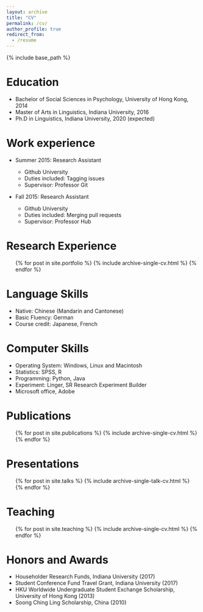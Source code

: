 ```yaml
---
layout: archive
title: "CV"
permalink: /cv/
author_profile: true
redirect_from:
  - /resume
---
```


{% include base_path %}

Education
======
* Bachelor of Social Sciences in Psychology, University of Hong Kong, 
2014
* Master of Arts in Linguistics, Indiana University, 2016
* Ph.D in Linguistics, Indiana University, 2020 (expected)

Work experience
======
* Summer 2015: Research Assistant
  * Github University
  * Duties included: Tagging issues
  * Supervisor: Professor Git

* Fall 2015: Research Assistant
  * Github University
  * Duties included: Merging pull requests
  * Supervisor: Professor Hub

Research Experience
======
  <ul>{% for post in site.portfolio %}
    {% include archive-single-cv.html %}
  {% endfor %}</ul>
  
Language Skills
======
* Native: Chinese (Mandarin and Cantonese)
* Basic Fluency: German
* Course credit: Japanese, French

Computer Skills
=====
* Operating System: Windows, Linux and Macintosh
* Statistics: SPSS, R
* Programming: Python, Java
* Experiment: Linger, SR Research Experiment Builder
* Microsoft office, Adobe

Publications
======
  <ul>{% for post in site.publications %}
    {% include archive-single-cv.html %}
  {% endfor %}</ul>
  
Presentations
======
  <ul>{% for post in site.talks %}
    {% include archive-single-talk-cv.html %}
  {% endfor %}</ul>
  
Teaching
======
  <ul>{% for post in site.teaching %}
    {% include archive-single-cv.html %}
  {% endfor %}</ul>
  
Honors and Awards
======
* Householder Research Funds, Indiana University (2017)
* Student Conference Fund Travel Grant, Indiana University (2017)
* HKU Worldwide Undergraduate Student Exchange Scholarship, University 
of Hong Kong (2013)
* Soong Ching Ling Scholarship, China (2010)
